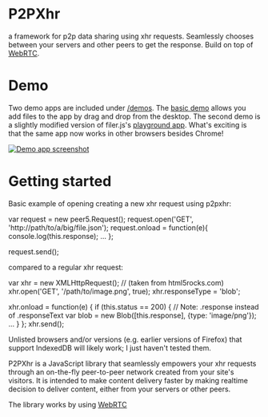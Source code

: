 P2PXhr
======

a framework for p2p data sharing using xhr requests. 
Seamlessly chooses between your servers and other peers to get the response. 
Build on top of [WebRTC][1]. 

Demo
===============

Two demo apps are included under [/demos](//github.com/ebidel/idb.filesystem.js/tree/master/demos). 
The [basic demo](http://html5-demos.appspot.com/static/filesystem/idb.filesystem.js/demos/basic/index.html)
allows you add files to the app by drag and drop from the desktop. The second demo 
is a slightly modified version of filer.js's [playground app](http://html5-demos.appspot.com/static/filesystem/idb.filesystem.js/demos/playground/index.html). What's exciting is that the same app now works in other browsers besides Chrome!

<a href="http://html5-demos.appspot.com/static/filesystem/idb.filesystem.js/demos/basic/index.html">
  <img src="https://raw.github.com/ebidel/idb.filesystem.js/master/demos/playground/images/demo_screenshot.png" title="Demo app screenshot" alt="Demo app screenshot">
</a>

Getting started
===============


Basic example of opening creating a new xhr request using p2pxhr:

var request = new peer5.Request();
request.open('GET', 'http://path/to/a/big/file.json');
request.onload = function(e){
  console.log(this.response);
  ...
};

request.send();

compared to a regular xhr request:

var xhr = new XMLHttpRequest(); // (taken from html5rocks.com)
xhr.open('GET', '/path/to/image.png', true);
xhr.responseType = 'blob';

xhr.onload = function(e) {
  if (this.status == 200) {
    // Note: .response instead of .responseText
    var blob = new Blob([this.response], {type: 'image/png'});
    ...
  }
};
xhr.send();                                                



Unlisted browsers and/or versions (e.g. earlier versions of Firefox) that
support IndexedDB will likely work; I just haven't tested them.

[1]: http://dev.w3.org/2009/dap/file-system/pub/FileSystem/
[2]: https://developer.mozilla.org/en/IndexedDB

P2PXhr is a JavaScript library that seamlessly empowers your xhr requests through an on-the-fly peer-to-peer network created from your site's visitors. 
It is intended to make content delivery faster by making realtime decision to deliver content, either from your servers or other peers. 

The library works by using [WebRTC][1]  

